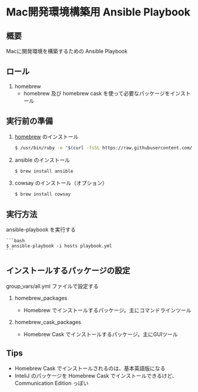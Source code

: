 # Mac開発環境構築用 Ansible Playbook

## 概要

Macに開発環境を構築するための Ansible Playbook

## ロール

1. homebrew
    - homebrew 及び homebrew cask を使って必要なパッケージをインストール

## 実行前の準備

1. [homebrew](https://brew.sh/index_ja.html) のインストール

    ```bash
    $ /usr/bin/ruby -e "$(curl -fsSL https://raw.githubusercontent.com/Homebrew/install/master/install)"
    ```

2. ansible のインストール

    ```bash
    $ brew install ansible
    ```

3. cowsay のインストール（オプション）

    ```bash
    $ brew install cowsay
    ```

## 実行方法

ansible-playbook を実行する

    ```bash
    $ ansible-playbook -i hosts playbook.yml
    ```

## インストールするパッケージの設定

group_vars/all.yml ファイルで設定する

1. homebrew_packages

    - Homebrew でインストールするパッケージ。主にコマンドラインツール

2. homebrew_cask_packages

    - Homebrew Cask でインストールするパッケージ。主にGUIツール


## Tips

- Homebrew Cask でインストールされるのは、基本英語版になる
- InteliJ のパッケージを Homebrew Cask でインストールできるけど、Communication Edition っぽい
